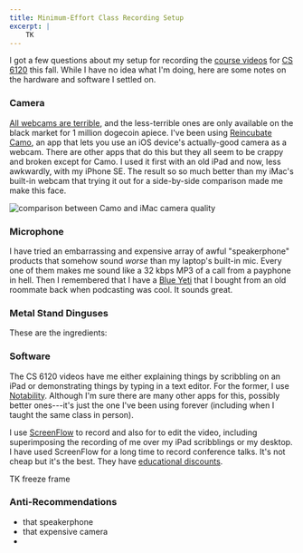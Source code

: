 ```yaml
---
title: Minimum-Effort Class Recording Setup
excerpt: |
    TK
---
```

I got a few questions about my setup for recording the [course videos][] for [CS 6120][] this fall.
While I have no idea what I'm doing, here are some notes on the hardware and software I settled on.

[course videos]: https://vod.video.cornell.edu/channel/CS%2B6120/179754792
[CS 6120]: https://www.cs.cornell.edu/courses/cs6120/2020fa/

### Camera

[All webcams are terrible][camo-blog], and the less-terrible ones are only available on the black market for 1 million dogecoin apiece.
I've been using [Reincubate Camo][camo], an app that lets you use an iOS device's actually-good camera as a webcam.
There are other apps that do this but they all seem to be crappy and broken except for Camo.
I used it first with an old iPad and now, less awkwardly, with my iPhone SE.
The result so so much better than my iMac's built-in webcam that trying it out for a side-by-side comparison made me make this face.

<img src="{{ site.base }}/media/recording/webcams.jpg" alt="comparison between Camo and iMac camera quality" class="img-responsive">

[camo]: https://reincubate.com/camo/
[camo-blog]: https://reincubate.com/support/how-to/why-are-webcams-bad/

### Microphone

I have tried an embarrassing and expensive array of awful "speakerphone" products that somehow sound *worse* than my laptop's built-in mic.
Every one of them makes me sound like a 32&nbsp;kbps MP3 of a call from a payphone in hell.
Then I remembered that I have a [Blue Yeti][] that I bought from an old roommate back when podcasting was cool.
It sounds great.

[Blue Yeti]: https://www.bluemic.com/en-us/products/yeti/

### Metal Stand Dinguses

These are the ingredients:

### Software

The CS 6120 videos have me either explaining things by scribbling on an iPad or demonstrating things by typing in a text editor.
For the former, I use [Notability][]. Although I'm sure there are many other apps for this, possibly better ones---it's just the one I've been using forever (including when I taught the same class in person).

I use [ScreenFlow][] to record and also for to edit the video, including superimposing the recording of me over my iPad scribblings or my desktop. I have used ScreenFlow for a long time to record conference talks. It's not cheap but it's the best. They have [educational discounts][screenflow-edu].

TK freeze frame

[ScreenFlow]: http://www.telestream.net/screenflow/overview.htm
[screenflow-edu]: https://www.telestream.net/purchase/educational.htm
[notability]: https://www.gingerlabs.com

### Anti-Recommendations

- that speakerphone
- that expensive camera
- 
